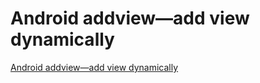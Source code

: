# Android addview—add view dynamically
[Android addview—add view dynamically](https://aiwithcloud.com/2022/09/15/android_addview-add_view_dynamically/)